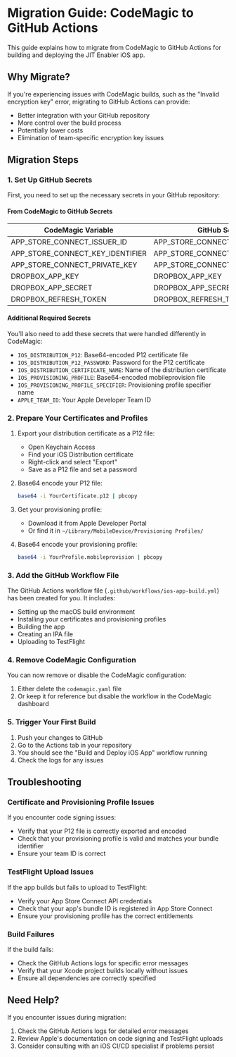 # Migration Guide: CodeMagic to GitHub Actions

This guide explains how to migrate from CodeMagic to GitHub Actions for building and deploying the JIT Enabler iOS app.

## Why Migrate?

If you're experiencing issues with CodeMagic builds, such as the "Invalid encryption key" error, migrating to GitHub Actions can provide:
- Better integration with your GitHub repository
- More control over the build process
- Potentially lower costs
- Elimination of team-specific encryption key issues

## Migration Steps

### 1. Set Up GitHub Secrets

First, you need to set up the necessary secrets in your GitHub repository:

#### From CodeMagic to GitHub Secrets

| CodeMagic Variable | GitHub Secret |
|-------------------|---------------|
| APP_STORE_CONNECT_ISSUER_ID | APP_STORE_CONNECT_ISSUER_ID |
| APP_STORE_CONNECT_KEY_IDENTIFIER | APP_STORE_CONNECT_KEY_IDENTIFIER |
| APP_STORE_CONNECT_PRIVATE_KEY | APP_STORE_CONNECT_PRIVATE_KEY |
| DROPBOX_APP_KEY | DROPBOX_APP_KEY |
| DROPBOX_APP_SECRET | DROPBOX_APP_SECRET |
| DROPBOX_REFRESH_TOKEN | DROPBOX_REFRESH_TOKEN |

#### Additional Required Secrets

You'll also need to add these secrets that were handled differently in CodeMagic:

- `IOS_DISTRIBUTION_P12`: Base64-encoded P12 certificate file
- `IOS_DISTRIBUTION_P12_PASSWORD`: Password for the P12 certificate
- `IOS_DISTRIBUTION_CERTIFICATE_NAME`: Name of the distribution certificate
- `IOS_PROVISIONING_PROFILE`: Base64-encoded mobileprovision file
- `IOS_PROVISIONING_PROFILE_SPECIFIER`: Provisioning profile specifier name
- `APPLE_TEAM_ID`: Your Apple Developer Team ID

### 2. Prepare Your Certificates and Profiles

1. Export your distribution certificate as a P12 file:
   - Open Keychain Access
   - Find your iOS Distribution certificate
   - Right-click and select "Export"
   - Save as a P12 file and set a password

2. Base64 encode your P12 file:
   ```bash
   base64 -i YourCertificate.p12 | pbcopy
   ```

3. Get your provisioning profile:
   - Download it from Apple Developer Portal
   - Or find it in `~/Library/MobileDevice/Provisioning Profiles/`

4. Base64 encode your provisioning profile:
   ```bash
   base64 -i YourProfile.mobileprovision | pbcopy
   ```

### 3. Add the GitHub Workflow File

The GitHub Actions workflow file (`.github/workflows/ios-app-build.yml`) has been created for you. It includes:

- Setting up the macOS build environment
- Installing your certificates and provisioning profiles
- Building the app
- Creating an IPA file
- Uploading to TestFlight

### 4. Remove CodeMagic Configuration

You can now remove or disable the CodeMagic configuration:

1. Either delete the `codemagic.yaml` file
2. Or keep it for reference but disable the workflow in the CodeMagic dashboard

### 5. Trigger Your First Build

1. Push your changes to GitHub
2. Go to the Actions tab in your repository
3. You should see the "Build and Deploy iOS App" workflow running
4. Check the logs for any issues

## Troubleshooting

### Certificate and Provisioning Profile Issues

If you encounter code signing issues:
- Verify that your P12 file is correctly exported and encoded
- Check that your provisioning profile is valid and matches your bundle identifier
- Ensure your team ID is correct

### TestFlight Upload Issues

If the app builds but fails to upload to TestFlight:
- Verify your App Store Connect API credentials
- Check that your app's bundle ID is registered in App Store Connect
- Ensure your provisioning profile has the correct entitlements

### Build Failures

If the build fails:
- Check the GitHub Actions logs for specific error messages
- Verify that your Xcode project builds locally without issues
- Ensure all dependencies are correctly specified

## Need Help?

If you encounter issues during migration:
1. Check the GitHub Actions logs for detailed error messages
2. Review Apple's documentation on code signing and TestFlight uploads
3. Consider consulting with an iOS CI/CD specialist if problems persist